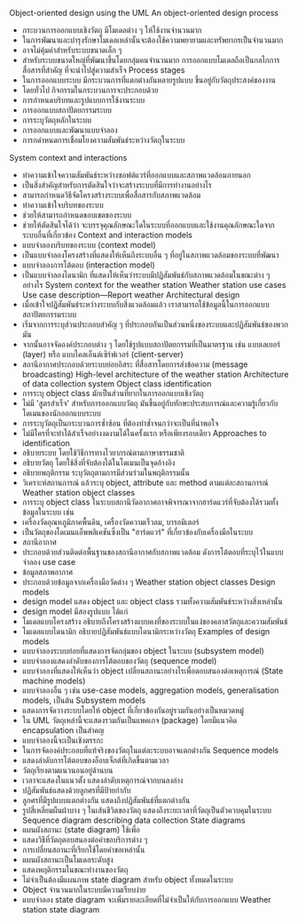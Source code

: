 Object-oriented design using the UML
An object-oriented design process
*	กระบวนการออกแบบเชิงวัตถุ มีโมเดลต่าง ๆ ให้ใช้งานจำนวนมาก
*	ในการพัฒนาและบำรุงรักษาโมเดลเหล่านั้นจะต้องใช้ความพยายามและทรัพยากรเป็นจำนวนมาก
*	อาจไม่คุ้มค่าสำหรับระบบขนาดเล็ก ๆ 
*	สำหรับระบบขนาดใหญ่ที่พัฒนาขึ้นโดยกลุ่มคนจำนวนมาก  การออกแบบโมเดลถือเป็นกลไกการสื่อสารที่สำคัญ ที่จะนำไปสู่ความสำเร็จ
Process stages
*	ในการออกแบบระบบ มีกระบวนการที่แตกต่างกันหลายรูปแบบ ขึ้นอยู่กับวัตถุประสงค์ของงาน 
*	โดยทั่วไป กิจกรรมในกระบวนการจะประกอบด้วย
*	การกำหนดบริบทและรูปแบบการใช้งานระบบ
*	การออกแบบสถาปัตยกรรมระบบ
*	การระบุวัตถุหลักในระบบ
*	การออกแบบและพัฒนาแบบจำลอง
*	การกดำหนดการเชื่อมโยงความสัมพันธ์ระหว่างวัตถุในระบบ

System context and interactions
*	ทำความเข้าใจความสัมพันธ์ระหว่างซอฟต์แวร์ที่ออกแบบและสภาพแวดล้อมภายนอก
*	เป็นสิ่งสำคัญสำหรับการตัดสินใจว่าจะสร้างระบบที่มีการทำงานอย่างไร
*	สามารถกำหนดวิธีจัดโครงสร้างระบบเพื่อสื่อสารกับสภาพแวดล้อม
*	ทำความเข้าใจบริบทของระบบ
*	ช่วยให้สามารถกำหนดขอบเขตของระบบ 
*	ช่วยให้ตัดสินใจได้ว่า จะบรรจุคุณลักษณะใดในระบบที่ออกแบบและใช้งานคุณลักษณะใดจากระบบอื่นที่เกี่ยวข้อง
Context and interaction models
*	แบบจำลองบริบทของระบบ (context model) 
*	เป็นแบบจำลองโครงสร้างที่แสดงให้เห็นถึงระบบอื่น ๆ ที่อยู่ในสภาพแวดล้อมของระบบที่พัฒนา
*	แบบจำลองการโต้ตอบ (interaction model) 
*	เป็นแบบจำลองไดนามิก ที่แสดงให้เห็นว่าระบบมีปฏิสัมพันธ์กับสภาพแวดล้อมในขณะต่าง ๆ อย่างไร
System context for the weather station 
Weather station use cases 
Use case description—Report weather 
Architectural design
*	เมื่อเข้าใจปฏิสัมพันธ์ระหว่างระบบกับสิ่งแวดล้อมแล้ว เราสามารถใช้ข้อมูลนี้ในการออกแบบสถาปัตยกรรมระบบ
*	เริ่มจากการระบุส่วนประกอบสำคัญ ๆ ที่ประกอบกันเป็นส่วนหนึ่งของระบบและปฏิสัมพันธ์ของพวกมัน
*	จากนั้นอาจจัดองค์ประกอบต่าง ๆ โดยใช้รูปแบบสถาปัตยกรรมที่เป็นมาตรฐาน เช่น แบบเลเยอร์ (layer) หรือ แบบไคลเอ็นต์เซิร์ฟเวอร์ (client-server)
*	สถานีอากาศประกอบด้วยระบบย่อยอิสระ ที่สื่อสารโดยการส่งข้อความ (message broadcasting)
High-level architecture of the weather station 
Architecture of data collection system 
Object class identification
*	การระบุ object class มักเป็นส่วนที่ยากในการออกแบบเชิงวัตถุ
*	ไม่มี 'สูตรสำเร็จ' สำหรับการออกแบบวัตถุ มันขึ้นอยู่กับทักษะประสบการณ์และความรู้เกี่ยวกับโดเมนของนักออกแบบระบบ
*	การระบุวัตถุเป็นกระบวนการซ้ำซ้อน ที่ต้องทำซ้ำจนกว่าจะเป็นที่น่าพอใจ
*	ไม่มีใครที่จะทำได้สำเร็จอย่างงดงามได้ในครั้งแรก หรือเพียงรอบเดียว
Approaches to identification
*	อธิบายระบบ โดยใช้วิธีการทางไวยากรณ์ตามภาษาธรรมชาติ
*	อธิบายวัตถุ โดยใช้สิ่งที่จับต้องได้ในโดเมนเป็นจุดอ้างอิง
*	อธิบายพฤติกรรม ระบุวัตถุตามการมีส่วนร่วมในพฤติกรรมนั้น 
*	วิเคราะห์สถานการณ์ แล้วระบุ object, attribute และ method ตามแต่ละสถานการณ์
Weather station object classes
*	การระบุ object class ในระบบสถานีวัดอากาศอาจพิจารณาจากฮาร์ดแวร์ที่จับต้องได้รวมทั้งข้อมูลในระบบ เช่น
*	เครื่องวัดอุณหภูมิภาคพื้นดิน, เครื่องวัดความเร็วลม, บารอมิเตอร์
*	เป็นวัตถุของโดเมนแอ็พพลิเคชันซึ่งเป็น "ฮาร์ดแวร์" ที่เกี่ยวข้องกับเครื่องมือในระบบ
*	สถานีอากาศ
*	ประกอบด้วยส่วนติดต่อพื้นฐานของสถานีอากาศกับสภาพแวดล้อม ดังการโต้ตอบที่ระบุไว้ในแบบจำลอง use case
*	ข้อมูลสภาพอากาศ
*	ประกอบด้วยข้อมูลจากเครื่องมือวัดต่าง ๆ 
Weather station object classes 
Design models
*	design model แสดง object และ object class รวมทั้งความสัมพันธ์ระหว่างสิ่งเหล่านั้น
*	design model  มีสองรูปแบบ ได้แก่
*	โมเดลแบบโครงสร้าง อธิบายถึงโครงสร้างแบบคงที่ของระบบในแง่ของคลาสวัตถุและความสัมพันธ์
*	โมเดลแบบไดนามิก อธิบายปฏิสัมพันธ์แบบไดนามิกระหว่างวัตถุ
Examples of design models
*	แบบจำลองระบบย่อยที่แสดงการจัดกลุ่มของ object ในระบบ (subsystem model)
*	แบบจำลองแสดงลำดับของการโต้ตอบของวัตถุ (sequence model)
*	แบบจำลองที่แสดงให้เห็นว่า object เปลี่ยนสถานะอย่างไรเพื่อตอบสนองต่อเหตุการณ์ (State machine models) 
*	แบบจำลองอื่น ๆ เช่น use-case models, aggregation models, generalisation models, เป็นต้น
Subsystem models
*	แสดงการจัดวางระบบโดยให้ object ที่เกี่ยวข้องกันอยู่รวมกันอย่างเป็นหมวดหมู่
*	ใน UML วัตถุเหล่านี้จะแสดงรวมกันเป็นแพคเกจ (package) โดยมีแนวคิด encapsulation เป็นสำคญ
*	แบบจำลองนี้จะเป็นเชิงตรรกะ
*	ในการจัดองค์ประกอบที่แท้จริงของวัตถุในแต่ละระบบอาจแตกต่างกัน
Sequence models
*	แสดงลำดับการโต้ตอบของอ็อบเจ็กต์ที่เกิดขึ้นตามเวลา
*	วัตถุเรียงตามแนวนอนอยู่ด้านบน
*	เวลาจะแสดงในแนวตั้ง แสดงลำดับเหตุการณ์จากบนลงล่าง
*	ปฏิสัมพันธ์แสดงด้วยลูกศรที่มีป้ายกำกับ
*	ลูกศรที่มีรูปแบบแตกต่างกัน แสดงถึงปฏิสัมพันธ์ที่แตกต่างกัน
*	รูปสี่เหลี่ยมผืนผ้าบาง ๆ ในเส้นชีวิตของวัตถุ แสดงถึงระยะเวลาที่วัตถุเป็นตัวควบคุมในระบบ
Sequence diagram describing data collection 
State diagrams
*	แผนผังสถานะ (state diagram) ใช้เพื่อ
*	แสดงวิธีที่วัตถุตอบสนองต่อคำขอบริการต่าง ๆ
*	การเปลี่ยนสถานะที่เรียกใช้โดยคำขอเหล่านั้น
*	แผนผังสถานะเป็นโมเดลระดับสูง
*	แสดงพฤติกรรมในขณะทำงานของวัตถุ
*	ไม่จำเป็นต้องมีแผนภาพ state diagram สำหรับ object ทั้งหมดในระบบ 
*	Object จำนวนมากในระบบมีความเรียบง่าย
*	แบบจำลอง state diagram จะเพิ่มรายละเอียดที่ไม่จำเป็นให้กับการออกแบบ
Weather station state diagram 

